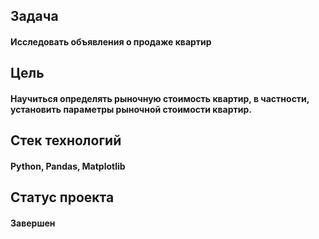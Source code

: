 ## Задача

#### Исследовать объявления о продаже квартир 

## Цель
#### Научиться определять рыночную стоимость квартир, в частности, установить параметры рыночной стоимости квартир.

## Стек технологий
#### Python, Pandas, Matplotlib

## Статус проекта
#### Завершен
